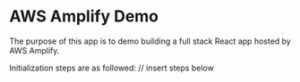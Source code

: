 # AWS Amplify Demo

The purpose of this app is to demo building a full stack React app hosted by AWS Amplify.

Initialization steps are as followed:
// insert steps below
